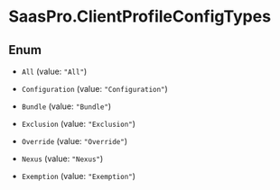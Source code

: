 # SaasPro.ClientProfileConfigTypes

## Enum


* `All` (value: `"All"`)

* `Configuration` (value: `"Configuration"`)

* `Bundle` (value: `"Bundle"`)

* `Exclusion` (value: `"Exclusion"`)

* `Override` (value: `"Override"`)

* `Nexus` (value: `"Nexus"`)

* `Exemption` (value: `"Exemption"`)


